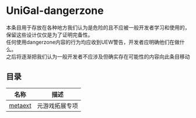 # UniGal-dangerzone

本条目用于存放在各种地方我们认为是危险的且不应被一般开发者学习和使用的，保留这些设计仅仅是为了证明完备性。  
任何使用dangerzone内容的行为均应收到UEW警告，开发者应明确他们在做什么。  
之后将逐渐把我们认为一般开发者不应涉及但确实存在可能性的内容向此条目移动  

## 目录
|           名称|               描述|
|       -        |           -        |
|[metaext](deprecated/metaext.md)|元游戏拓展专项|
